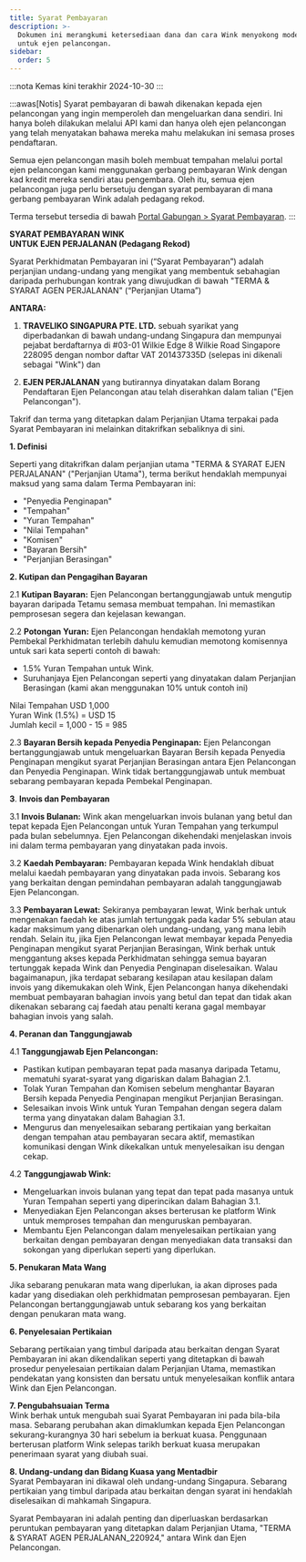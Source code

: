 ```yaml
---
title: Syarat Pembayaran
description: >-
  Dokumen ini merangkumi ketersediaan dana dan cara Wink menyokong model ejen
  untuk ejen pelancongan.
sidebar:
  order: 5
---
```

:::nota
Kemas kini terakhir 2024-10-30
:::

:::awas\[Notis]
Syarat pembayaran di bawah dikenakan kepada ejen pelancongan yang ingin memperoleh dan mengeluarkan dana sendiri.
Ini hanya boleh dilakukan melalui API kami dan hanya oleh ejen pelancongan yang telah menyatakan bahawa mereka mahu melakukan ini semasa proses pendaftaran.

Semua ejen pelancongan masih boleh membuat tempahan melalui portal ejen pelancongan kami menggunakan gerbang pembayaran Wink dengan kad kredit mereka sendiri atau pengembara. Oleh itu, semua ejen pelancongan juga perlu bersetuju dengan syarat pembayaran di mana gerbang pembayaran Wink adalah pedagang rekod.

Terma tersebut tersedia di bawah [Portal Gabungan > Syarat Pembayaran](/studio/payment-terms).
:::

**SYARAT PEMBAYARAN WINK**\
**UNTUK EJEN PERJALANAN (Pedagang Rekod)**

Syarat Perkhidmatan Pembayaran ini (“Syarat Pembayaran”) adalah perjanjian undang-undang yang mengikat yang membentuk sebahagian daripada perhubungan kontrak yang diwujudkan di bawah "TERMA & SYARAT AGEN PERJALANAN" (“Perjanjian Utama”)

**ANTARA:**

1. **TRAVELIKO SINGAPURA PTE. LTD.** sebuah syarikat yang diperbadankan di bawah undang-undang Singapura dan mempunyai pejabat berdaftarnya di #03-01 Wilkie Edge 8 Wilkie Road Singapore 228095 dengan nombor daftar VAT 201437335D (selepas ini dikenali sebagai "Wink") dan

2. **EJEN PERJALANAN** yang butirannya dinyatakan dalam Borang Pendaftaran Ejen Pelancongan atau telah diserahkan dalam talian ("Ejen Pelancongan").

Takrif dan terma yang ditetapkan dalam Perjanjian Utama terpakai pada Syarat Pembayaran ini melainkan ditakrifkan sebaliknya di sini.

**1. Definisi**

Seperti yang ditakrifkan dalam perjanjian utama "TERMA & SYARAT EJEN PERJALANAN" ("Perjanjian Utama"), terma berikut hendaklah mempunyai maksud yang sama dalam Terma Pembayaran ini:

* "Penyedia Penginapan"
* "Tempahan"
* "Yuran Tempahan"
* "Nilai Tempahan"
* "Komisen"
* "Bayaran Bersih"
* "Perjanjian Berasingan"

**2. Kutipan dan Pengagihan Bayaran**

2.1 **Kutipan Bayaran:** Ejen Pelancongan bertanggungjawab untuk mengutip bayaran daripada Tetamu semasa membuat tempahan. Ini memastikan pemprosesan segera dan kejelasan kewangan.

2.2 **Potongan Yuran:** Ejen Pelancongan hendaklah memotong yuran Pembekal Perkhidmatan terlebih dahulu kemudian memotong komisennya untuk sari kata seperti contoh di bawah:

* 1.5% Yuran Tempahan untuk Wink.
* Suruhanjaya Ejen Pelancongan seperti yang dinyatakan dalam Perjanjian Berasingan (kami akan menggunakan 10% untuk contoh ini)

Nilai Tempahan USD 1,000\
Yuran Wink (1.5%) = USD 15\
Jumlah kecil = 1,000 - 15 = 985

2.3 **Bayaran Bersih kepada Penyedia Penginapan:** Ejen Pelancongan bertanggungjawab untuk mengeluarkan Bayaran Bersih kepada Penyedia Penginapan mengikut syarat Perjanjian Berasingan antara Ejen Pelancongan dan Penyedia Penginapan. Wink tidak bertanggungjawab untuk membuat sebarang pembayaran kepada Pembekal Penginapan.

**3**. **Invois dan Pembayaran**

3.1 **Invois Bulanan:** Wink akan mengeluarkan invois bulanan yang betul dan tepat kepada Ejen Pelancongan untuk Yuran Tempahan yang terkumpul pada bulan sebelumnya. Ejen Pelancongan dikehendaki menjelaskan invois ini dalam terma pembayaran yang dinyatakan pada invois.

3.2 **Kaedah Pembayaran:** Pembayaran kepada Wink hendaklah dibuat melalui kaedah pembayaran yang dinyatakan pada invois. Sebarang kos yang berkaitan dengan pemindahan pembayaran adalah tanggungjawab Ejen Pelancongan.

3.3 **Pembayaran Lewat:** Sekiranya pembayaran lewat, Wink berhak untuk mengenakan faedah ke atas jumlah tertunggak pada kadar 5% sebulan atau kadar maksimum yang dibenarkan oleh undang-undang, yang mana lebih rendah. Selain itu, jika Ejen Pelancongan lewat membayar kepada Penyedia Penginapan mengikut syarat Perjanjian Berasingan, Wink berhak untuk menggantung akses kepada Perkhidmatan sehingga semua bayaran tertunggak kepada Wink dan Penyedia Penginapan diselesaikan. Walau bagaimanapun, jika terdapat sebarang kesilapan atau kesilapan dalam invois yang dikemukakan oleh Wink, Ejen Pelancongan hanya dikehendaki membuat pembayaran bahagian invois yang betul dan tepat dan tidak akan dikenakan sebarang caj faedah atau penalti kerana gagal membayar bahagian invois yang salah.

**4. Peranan dan Tanggungjawab**

4.1 **Tanggungjawab Ejen Pelancongan:**

* Pastikan kutipan pembayaran tepat pada masanya daripada Tetamu, mematuhi syarat-syarat yang digariskan dalam Bahagian 2.1.
* Tolak Yuran Tempahan dan Komisen sebelum menghantar Bayaran Bersih kepada Penyedia Penginapan mengikut Perjanjian Berasingan.
* Selesaikan invois Wink untuk Yuran Tempahan dengan segera dalam terma yang dinyatakan dalam Bahagian 3.1.
* Mengurus dan menyelesaikan sebarang pertikaian yang berkaitan dengan tempahan atau pembayaran secara aktif, memastikan komunikasi dengan Wink dikekalkan untuk menyelesaikan isu dengan cekap.

4.2 **Tanggungjawab Wink:**

* Mengeluarkan invois bulanan yang tepat dan tepat pada masanya untuk Yuran Tempahan seperti yang diperincikan dalam Bahagian 3.1.
* Menyediakan Ejen Pelancongan akses berterusan ke platform Wink untuk memproses tempahan dan menguruskan pembayaran.
* Membantu Ejen Pelancongan dalam menyelesaikan pertikaian yang berkaitan dengan pembayaran dengan menyediakan data transaksi dan sokongan yang diperlukan seperti yang diperlukan.

**5. Penukaran Mata Wang**

Jika sebarang penukaran mata wang diperlukan, ia akan diproses pada kadar yang disediakan oleh perkhidmatan pemprosesan pembayaran. Ejen Pelancongan bertanggungjawab untuk sebarang kos yang berkaitan dengan penukaran mata wang.

**6. Penyelesaian Pertikaian**

Sebarang pertikaian yang timbul daripada atau berkaitan dengan Syarat Pembayaran ini akan dikendalikan seperti yang ditetapkan di bawah prosedur penyelesaian pertikaian dalam Perjanjian Utama, memastikan pendekatan yang konsisten dan bersatu untuk menyelesaikan konflik antara Wink dan Ejen Pelancongan.

**7. Pengubahsuaian Terma**\
Wink berhak untuk mengubah suai Syarat Pembayaran ini pada bila-bila masa. Sebarang perubahan akan dimaklumkan kepada Ejen Pelancongan sekurang-kurangnya 30 hari sebelum ia berkuat kuasa. Penggunaan berterusan platform Wink selepas tarikh berkuat kuasa merupakan penerimaan syarat yang diubah suai.

**8. Undang-undang dan Bidang Kuasa yang Mentadbir**\
Syarat Pembayaran ini dikawal oleh undang-undang Singapura. Sebarang pertikaian yang timbul daripada atau berkaitan dengan syarat ini hendaklah diselesaikan di mahkamah Singapura.

Syarat Pembayaran ini adalah penting dan diperluaskan berdasarkan peruntukan pembayaran yang ditetapkan dalam Perjanjian Utama, "TERMA & SYARAT AGEN PERJALANAN\_220924," antara Wink dan Ejen Pelancongan.

